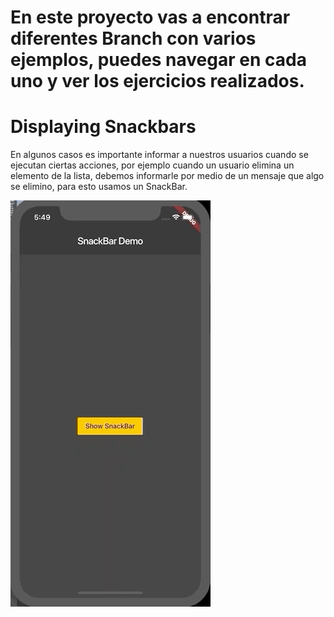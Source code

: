 # En este proyecto vas a encontrar diferentes Branch con varios ejemplos, puedes navegar en cada uno y ver los ejercicios realizados.

# Displaying Snackbars

En algunos casos es importante informar a nuestros usuarios cuando se ejecutan ciertas acciones, por ejemplo cuando un usuario elimina un elemento de la lista, debemos informarle por medio de un mensaje que algo se elimino, para esto usamos un SnackBar.


![](SnackBar.gif)
